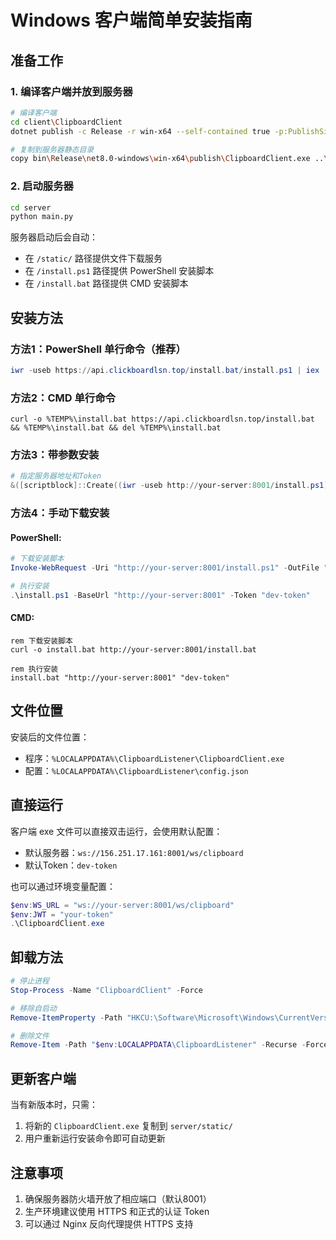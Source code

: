 # Windows 客户端简单安装指南

## 准备工作

### 1. 编译客户端并放到服务器
```bash
# 编译客户端
cd client\ClipboardClient
dotnet publish -c Release -r win-x64 --self-contained true -p:PublishSingleFile=true

# 复制到服务器静态目录
copy bin\Release\net8.0-windows\win-x64\publish\ClipboardClient.exe ..\..\server\static\
```

### 2. 启动服务器
```bash
cd server
python main.py
```

服务器启动后会自动：
- 在 `/static/` 路径提供文件下载服务
- 在 `/install.ps1` 路径提供 PowerShell 安装脚本
- 在 `/install.bat` 路径提供 CMD 安装脚本

## 安装方法

### 方法1：PowerShell 单行命令（推荐）
```powershell
iwr -useb https://api.clickboardlsn.top/install.bat/install.ps1 | iex
```

### 方法2：CMD 单行命令
```batch
curl -o %TEMP%\install.bat https://api.clickboardlsn.top/install.bat && %TEMP%\install.bat && del %TEMP%\install.bat
```

### 方法3：带参数安装
```powershell
# 指定服务器地址和Token
&([scriptblock]::Create((iwr -useb http://your-server:8001/install.ps1))) -BaseUrl "http://192.168.1.100:8001" -Token "your-token"
```

### 方法4：手动下载安装

#### PowerShell:
```powershell
# 下载安装脚本
Invoke-WebRequest -Uri "http://your-server:8001/install.ps1" -OutFile "install.ps1"

# 执行安装
.\install.ps1 -BaseUrl "http://your-server:8001" -Token "dev-token"
```

#### CMD:
```batch
rem 下载安装脚本
curl -o install.bat http://your-server:8001/install.bat

rem 执行安装
install.bat "http://your-server:8001" "dev-token"
```

## 文件位置

安装后的文件位置：
- 程序：`%LOCALAPPDATA%\ClipboardListener\ClipboardClient.exe`
- 配置：`%LOCALAPPDATA%\ClipboardListener\config.json`

## 直接运行

客户端 exe 文件可以直接双击运行，会使用默认配置：
- 默认服务器：`ws://156.251.17.161:8001/ws/clipboard`
- 默认Token：`dev-token`

也可以通过环境变量配置：
```powershell
$env:WS_URL = "ws://your-server:8001/ws/clipboard"
$env:JWT = "your-token"
.\ClipboardClient.exe
```

## 卸载方法

```powershell
# 停止进程
Stop-Process -Name "ClipboardClient" -Force

# 移除自启动
Remove-ItemProperty -Path "HKCU:\Software\Microsoft\Windows\CurrentVersion\Run" -Name "ClipboardListener"

# 删除文件
Remove-Item -Path "$env:LOCALAPPDATA\ClipboardListener" -Recurse -Force
```

## 更新客户端

当有新版本时，只需：
1. 将新的 `ClipboardClient.exe` 复制到 `server/static/`
2. 用户重新运行安装命令即可自动更新

## 注意事项

1. 确保服务器防火墙开放了相应端口（默认8001）
2. 生产环境建议使用 HTTPS 和正式的认证 Token
3. 可以通过 Nginx 反向代理提供 HTTPS 支持
